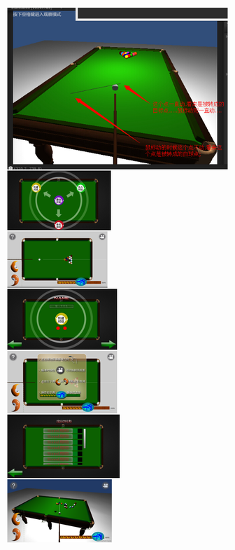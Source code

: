 ![](https://github.com/jiaxiaogang/Resource/blob/master/Img/Billiards/1.png?raw=true)  
![](https://github.com/jiaxiaogang/Resource/blob/master/Img/Billiards/2.png?raw=true)  
![](https://github.com/jiaxiaogang/Resource/blob/master/Img/Billiards/3.png?raw=true)  
![](https://github.com/jiaxiaogang/Resource/blob/master/Img/Billiards/4.png?raw=true)  
![](https://github.com/jiaxiaogang/Resource/blob/master/Img/Billiards/5.png?raw=true)  
![](https://github.com/jiaxiaogang/Resource/blob/master/Img/Billiards/6.png?raw=true)  
![](https://github.com/jiaxiaogang/Resource/blob/master/Img/Billiards/7.png?raw=true)  